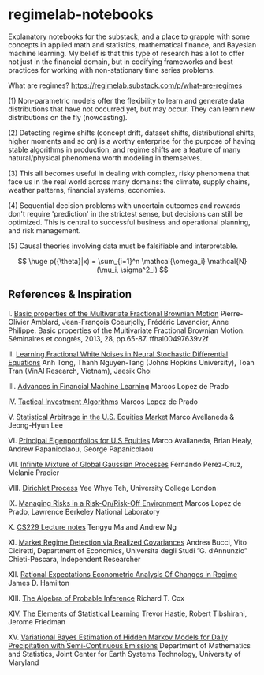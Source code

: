 # regimelab-notebooks

Explanatory notebooks for the substack, and a place to grapple with some concepts in applied math and statistics, mathematical finance, and Bayesian machine learning. My belief is that this type of research has a lot to offer not just in the financial domain, but in codifying frameworks and best practices for working with non-stationary time series problems. 

What are regimes?
https://regimelab.substack.com/p/what-are-regimes

(1) Non-parametric models offer the flexibility to learn and generate data distributions that have not occurred yet, but may occur. They can learn new distributions on the fly (nowcasting). 

(2) Detecting regime shifts (concept drift, dataset shifts, distributional shifts, higher moments and so on) is a worthy enterprise for the purpose of having stable algorithms in production, and regime shifts are a feature of many natural/physical phenomena worth modeling in themselves.

(3) This all becomes useful in dealing with complex, risky phenomena that face us in the real world across many domains: the climate, supply chains, weather patterns, financial systems, economies. 

(4) Sequential decision problems with uncertain outcomes and rewards don't require 'prediction' in the strictest sense, but decisions can still be optimized. This is central to successful business and operational planning, and risk management.

(5) Causal theories involving data must be falsifiable and interpretable. 

$$
\huge p({\theta}|x) = \sum_{i=1}^n \mathcal{\omega_i} \mathcal{N}(\mu_i, \sigma^2_i)
$$

References & Inspiration
------------------------

I. [Basic properties of the Multivariate Fractional Brownian Motion](https://hal.science/hal-00497639/document)
Pierre-Olivier Amblard, Jean-François Coeurjolly, Frédéric Lavancier, Anne Philippe. Basic properties
of the Multivariate Fractional Brownian Motion. Séminaires et congrès, 2013, 28, pp.65-87. ffhal00497639v2f

II. [Learning Fractional White Noises in Neural Stochastic Differential Equations](https://openreview.net/pdf?id=lTZBRxm2q5)
Anh Tong, Thanh Nguyen-Tang (Johns Hopkins University), Toan Tran (VinAI Research, Vietnam), Jaesik Choi

III. [Advances in Financial Machine Learning](https://www.wiley.com/en-us/Advances+in+Financial+Machine+Learning-p-9781119482086)
Marcos Lopez de Prado 

IV. [Tactical Investment Algorithms](https://papers.ssrn.com/sol3/papers.cfm?abstract_id=3459866)
Marcos Lopez de Prado

V. [Statistical Arbitrage in the U.S. Equities Market](https://math.nyu.edu/~avellane/AvellanedaLeeStatArb20090616.pdf)
Marco Avellaneda & Jeong-Hyun Lee

VI. [Principal Eigenportfolios for U.S Equities](https://papers.ssrn.com/sol3/papers.cfm?abstract_id=3738769)
Marco Avallaneda, Brian Healy, Andrew Papanicolaou, George Papanicolaou

VII. [Infinite Mixture of Global Gaussian Processes](https://www.bell-labs.com/institute/publications/itd-15-55873g/#gref)
Fernando Perez-Cruz, Melanie Pradier

VIII. [Dirichlet Process](https://www.gatsby.ucl.ac.uk/~ywteh/research/npbayes/dp.pdf)
Yee Whye Teh, University College London

IX. [Managing Risks in a Risk-On/Risk-Off Environment](https://papers.ssrn.com/sol3/papers.cfm?abstract_id=2150877)
Marcos Lopez de Prado, Lawrence Berkeley National Laboratory

X. [CS229 Lecture notes](http://cs229.stanford.edu/notes2020spring/cs229-notes8.pdf)
Tengyu Ma and Andrew Ng

XI. [Market Regime Detection via Realized Covariances](https://arxiv.org/pdf/2104.03667.pdf)
Andrea Bucci, Vito Ciciretti, Department of Economics, Universita degli Studi ”G. d’Annunzio” Chieti-Pescara, Independent Researcher

XII. [Rational Expectations Econometric Analysis Of Changes in Regime](https://www.bu.edu/econ/files/2014/01/Hamilton-Interest-Rates.pdf)
James D. Hamilton

XIII. [The Algebra of Probable Inference](https://bayes.wustl.edu/Manual/cox-algebra.pdf)
Richard T. Cox

XIV. [The Elements of Statistical Learning](https://www.amazon.com/Elements-Statistical-Learning-Prediction-Statistics/dp/0387848576)
Trevor Hastie, Robert Tibshirani, Jerome Friedman

XV. [Variational Bayes Estimation of Hidden Markov Models for Daily Precipitation with Semi-Continuous Emissions](http://hpcf-files.umbc.edu/research/papers/MajumderHPCF20218.pdf)
Department of Mathematics and Statistics, Joint Center for Earth Systems Technology, University of Maryland
